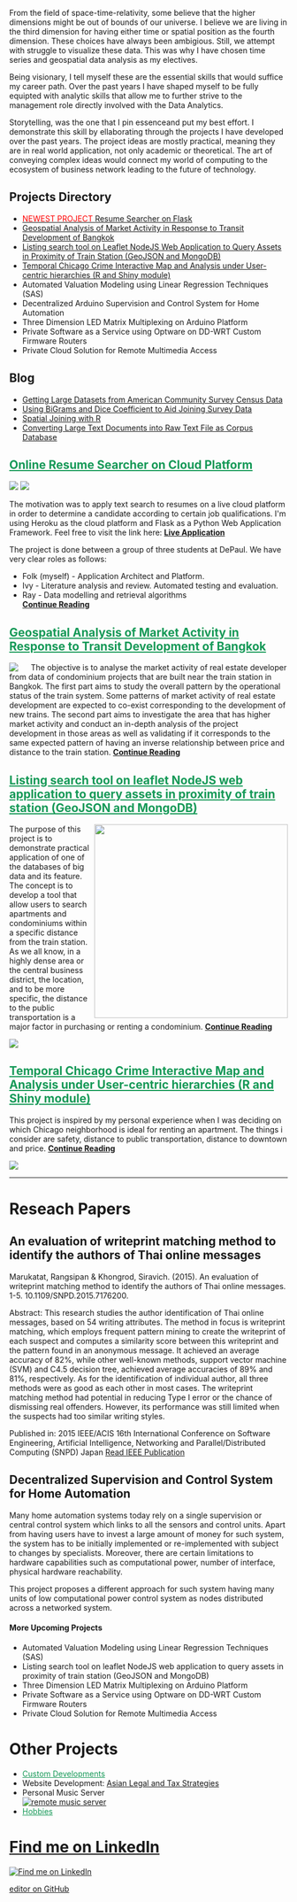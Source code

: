 

From the field of space-time-relativity, some believe that the higher dimensions might be out of bounds of our universe. I believe we are living in the third dimension for having either time or spatial position as the fourth dimension. These choices have always been ambigious. Still, we attempt with struggle to visualize these data. This was why I have chosen time series and geospatial data analysis as my electives.

Being visionary, I tell myself these are the essential skills that would suffice my career path. Over the past years I have shaped myself to be fully equipted with analytic skills that allow me to further strive to the management role directly involved with the Data Analytics.

Storytelling, was the one that I pin essenceand put my best effort. I demonstrate this skill by ellaborating through the projects I have developed over the past years. The project ideas are mostly practical, meaning they are in real world application, not only academic or theoretical. The art of conveying complex ideas would connect my world of computing to the ecosystem of business network leading to the future of technology.

## Projects Directory
* <a href='#online-resume-searcher-on-cloud-platform'> <span style="color:red;"> NEWEST PROJECT </span> Resume Searcher on Flask </a>
* <a href='#geospatial-analysis-of-market-activity-in-response-to-transit-development-of-bangkok'>Geospatial Analysis of Market Activity in Response to Transit Development of Bangkok</a>
* <a href="#listing-search-tool-on-leaflet-nodejs-web-application-to-query-assets-in-proximity-of-train-station-geojson-and-mongodb">Listing search tool on Leaflet NodeJS Web Application to Query Assets in Proximity of Train Station (GeoJSON and MongoDB)</a>
* <a href="#temporal-chicago-crime-interactive-map-and-analysis-under-user-centric-hierarchies-r-and-shiny-module">Temporal Chicago Crime Interactive Map and Analysis under User-centric hierarchies (R and Shiny module)</a>
* Automated Valuation Modeling using Linear Regression Techniques (SAS)
* Decentralized Arduino Supervision and Control System for Home Automation
* Three Dimension LED Matrix Multiplexing on Arduino Platform
* Private Software as a Service using Optware on DD-WRT Custom Firmware Routers
* Private Cloud Solution for Remote Multimedia Access

## Blog
* <a href='blog/acs-api.html'>Getting Large Datasets from American Community Survey Census Data</a>
* <a href='blog/bigram-dice.html'>Using BiGrams and Dice Coefficient to Aid Joining Survey Data</a>
* <a href='blog/spatial-join.html'>Spatial Joining with R</a>
* <a href='https://github.com/siravich-khongrod/siravich-khongrod.github.io/blob/master/blog/convertdoc.ipynb'>Converting Large Text Documents into Raw Text File as Corpus Database</a>


<!-- start of projects -->
## <a style="color:#159957;" href='https://resume-retrieval.herokuapp.com'>Online Resume Searcher on Cloud Platform</a>

<img src="static/resume-retrieval/resume-search-page.jpg">
<img src="static/resume-retrieval/resume-search-results.jpg">

The motivation was to apply text search to resumes on a live cloud platform in order to determine a candidate according to certain job qualifications. I'm using Heroku as the cloud platform and Flask as a Python Web Application Framework. Feel free to visit the link here: <a href='https://resume-retrieval.herokuapp.com'>**Live Application**</a>

The project is done between a group of three students at DePaul. We have very clear roles as follows:
* Folk (myself) - Application Architect and Platform.
* Ivy - Literature analysis and review. Automated testing and evaluation.
* Ray - Data modelling and retrieval algorithms  
<a href='static/resume-retrieval.html'>**Continue Reading**</a>


## <a style="color:#159957;" href='static/geospatial-analysis.html'>Geospatial Analysis of Market Activity in Response to Transit Development of Bangkok</a>

<img align="left" style="padding-right: 20px;" src="static/geospatial-analysis-of-market-activity-in-response-to-transit-development-of-bangkok/bangkok-condo-development-clusters.png"/>

The objective is to analyse the market activity of real estate developer from data of condominium projects that are built near the train station in Bangkok. The first part aims to study the overall pattern by the operational status of the train system. Some patterns of market activity of real estate development are expected to co-exist corresponding to the development of new trains. The second part aims to investigate the area that has higher market activity and conduct an in-depth analysis of the project development in those areas as well as validating if it corresponds to the same expected pattern of having an inverse relationship between price and distance to the train station. <a href='static/geospatial-analysis.html'>**Continue Reading**</a>

## <a style="color:#159957;" href='static/listing-search-tool-map.html'>Listing search tool on leaflet NodeJS web application to query assets in proximity of train station (GeoJSON and MongoDB)</a>
<img align="right" style="width:350px;" src="static/listing-search-tool-on-leaflet-nodejs-web-application-to-query-assets-in-proximity-of-train-station-geojson-and-mongodb/user-interface.png"/>

The purpose of this project is to demonstrate practical application of one of the databases of big data and its feature. The concept is to develop a tool that allow users to search apartments and condominiums within a specific distance from the train station. As we all know, in a highly dense area or the central business district, the location, and to be more specific, the distance to the public transportation is a major factor in purchasing  or renting a condominium. <a href="static/listing-search-tool-map.html">**Continue Reading**</a>

<img src="static/listing-search-tool-on-leaflet-nodejs-web-application-to-query-assets-in-proximity-of-train-station-geojson-and-mongodb/nodejs-leaflet-mongo-arch.png"/>

## <a style="color:#159957;" href="static/temporal-interactive-chicago-crime-map.html">Temporal Chicago Crime Interactive Map and Analysis under User-centric hierarchies (R and Shiny module)</a>

This project is inspired by my personal experience when I was deciding on which Chicago neighborhood is ideal for renting an apartment. The things i consider are safety, distance to public transportation, distance to downtown and price.
<a href="static/temporal-interactive-chicago-crime-map.html">**Continue Reading**</a>
<p><img src="static/temporal-interactive-chicago-crime-map/chicago-crime-map-lincoln-park.png"/></p>

______________________________________

# Reseach Papers
## An evaluation of writeprint matching method to identify the authors of Thai online messages
Marukatat, Rangsipan & Khongrod, Siravich. (2015). An evaluation of writeprint matching method to identify the authors of Thai online messages. 1-5. 10.1109/SNPD.2015.7176200. 

Abstract:
This research studies the author identification of Thai online messages, based on 54 writing attributes. The method in focus is writeprint matching, which employs frequent pattern mining to create the writeprint of each suspect and computes a similarity score between this writeprint and the pattern found in an anonymous message. It achieved an average accuracy of 82%, while other well-known methods, support vector machine (SVM) and C4.5 decision tree, achieved average accuracies of 89% and 81%, respectively. As for the identification of individual author, all three methods were as good as each other in most cases. The writeprint matching method had potential in reducing Type I error or the chance of dismissing real offenders. However, its performance was still limited when the suspects had too similar writing styles.

Published in: 2015 IEEE/ACIS 16th International Conference on Software Engineering, Artificial Intelligence, Networking and Parallel/Distributed Computing (SNPD) Japan
[Read IEEE Publication](https://ieeexplore.ieee.org/document/7176200)


## Decentralized Supervision and Control System for Home Automation

Many home automation systems today rely on a single supervision or central control system which links to all the sensors and control units. Apart from having users have to invest a large amount of money for such system, the system has to be initially implemented or re-implemented with subject to changes by specialists. Moreover, there are certain limitations to hardware capabilities such as computational power, number of interface, physical hardware reachability.

This project proposes a different approach for such system having many units of low computational power control system as nodes distributed across a networked system.


#### More Upcoming Projects
* Automated Valuation Modeling using Linear Regression Techniques (SAS)
* Listing search tool on leaflet NodeJS web application to query assets in proximity of train station (GeoJSON and MongoDB)
* Three Dimension LED Matrix Multiplexing on Arduino Platform
* Private Software as a Service using Optware on DD-WRT Custom Firmware Routers
* Private Cloud Solution for Remote Multimedia Access

# Other Projects
* <a style="color:#159957;" href="static/custom-development.html">Custom Developments</a>
* Website Development: [Asian Legal and Tax Strategies](http://www.asianlegal.co.th)
* Personal Music Server  
[![remote music server](https://i.ytimg.com/vi/kk5RwZoNmUo/hqdefault.jpg)](https://youtu.be/kk5RwZoNmUo "remote music server")
* <a style="color:#159957;" href="static/hobbies.html">Hobbies</a>
  
  
  



# [Find me on LinkedIn](https://www.linkedin.com/in/siravich-folk-khongrod/)
[![Find me on LinkedIn](linkedin.png)](https://www.linkedin.com/in/siravich-folk-khongrod "find me on linkedin")
  
  
[editor on GitHub](https://github.com/siravich-khongrod/siravich-khongrod.github.io/edit/master/README.md) 
